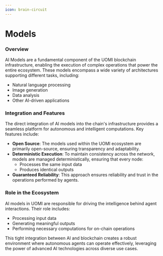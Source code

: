 ```yaml
---
icon: brain-circuit
---
```


# Models

### Overview

AI Models are a fundamental component of the UOMI blockchain infrastructure, enabling the execution of complex operations that power the entire ecosystem. These models encompass a wide variety of architectures supporting different tasks, including:

* Natural language processing
* Image generation
* Data analysis
* Other AI-driven applications

### Integration and Features

The direct integration of AI models into the chain's infrastructure provides a seamless platform for autonomous and intelligent computations. Key features include:

* **Open Source**: The models used within the UOMI ecosystem are primarily open-source, ensuring transparency and adaptability.
* **Deterministic Execution**: To maintain consistency across the network, models are managed deterministically, ensuring that every node:
  * Processes the same input data
  * Produces identical outputs
* **Guaranteed Reliability**: This approach ensures reliability and trust in the operations performed by agents.

### Role in the Ecosystem

AI models in UOMI are responsible for driving the intelligence behind agent interactions. Their role includes:

* Processing input data
* Generating meaningful outputs
* Performing necessary computations for on-chain operations

This tight integration between AI and blockchain creates a robust environment where autonomous agents can operate effectively, leveraging the power of advanced AI technologies across diverse use cases.
